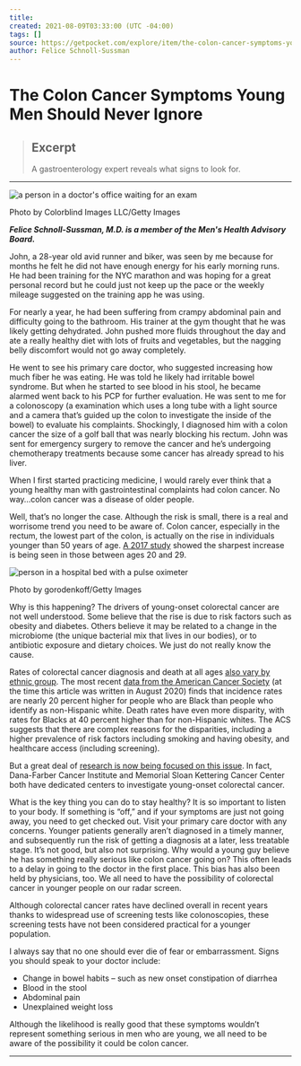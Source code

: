 ```yaml
---
title:
created: 2021-08-09T03:33:00 (UTC -04:00)
tags: []
source: https://getpocket.com/explore/item/the-colon-cancer-symptoms-young-men-should-never-ignore?utm_source=pocket-newtab
author: Felice Schnoll-Sussman
---
```


# The Colon Cancer Symptoms Young Men Should Never Ignore

> ## Excerpt
> A gastroenterology expert reveals what signs to look for.

---
![a person in a doctor's office waiting for an exam](https://pocket-image-cache.com/direct?resize=w2000&url=https%3A%2F%2Fhips.hearstapps.com%2Fhmg-prod.s3.amazonaws.com%2Fimages%2Fmid-adult-man-sitting-on-an-examination-table-in-a-royalty-free-image-1598708740.jpg%3Fcrop%3D1.00xw%3A1.00xh%3B0%2C0%26resize%3D640%3A%2A)

Photo by Colorblind Images LLC/Getty Images

**_Felice Schnoll-Sussman, M.D. is a member of the Men's Health Advisory Board._**  

John, a 28-year old avid runner and biker, was seen by me because for months he felt he did not have enough energy for his early morning runs. He had been training for the NYC marathon and was hoping for a great personal record but he could just not keep up the pace or the weekly mileage suggested on the training app he was using.

For nearly a year, he had been suffering from crampy abdominal pain and difficulty going to the bathroom. His trainer at the gym thought that he was likely getting dehydrated. John pushed more fluids throughout the day and ate a really healthy diet with lots of fruits and vegetables, but the nagging belly discomfort would not go away completely.

He went to see his primary care doctor, who suggested increasing how much fiber he was eating. He was told he likely had irritable bowel syndrome. But when he started to see blood in his stool, he became alarmed went back to his PCP for further evaluation. He was sent to me for a colonoscopy (a examination which uses a long tube with a light source and a camera that’s guided up the colon to investigate the inside of the bowel) to evaluate his complaints. Shockingly, I diagnosed him with a colon cancer the size of a golf ball that was nearly blocking his rectum. John was sent for emergency surgery to remove the cancer and he’s undergoing chemotherapy treatments because some cancer has already spread to his liver.

When I first started practicing medicine, I would rarely ever think that a young healthy man with gastrointestinal complaints had colon cancer. No way…colon cancer was a disease of older people.

Well, that’s no longer the case. Although the risk is small, there is a real and worrisome trend you need to be aware of. Colon cancer, especially in the rectum, the lowest part of the colon, is actually on the rise in individuals younger than 50 years of age. [A 2017 study](https://academic.oup.com/jnci/article/109/8/djw322/3053481) showed the sharpest increase is being seen in those between ages 20 and 29.  

![person in a hospital bed with a pulse oximeter](https://pocket-image-cache.com/direct?resize=w2000&url=https%3A%2F%2Fhips.hearstapps.com%2Fhmg-prod.s3.amazonaws.com%2Fimages%2Fgettyimages-1046447804.jpg%3Fcrop%3D0.563xw%3A1.00xh%3B0.324xw%2C0%26resize%3D480%3A%2A)

Photo by gorodenkoff/Getty Images

Why is this happening? The drivers of young-onset colorectal cancer are not well understood. Some believe that the rise is due to risk factors such as obesity and diabetes. Others believe it may be related to a change in the microbiome (the unique bacterial mix that lives in our bodies), or to antibiotic exposure and dietary choices. We just do not really know the cause.

Rates of colorectal cancer diagnosis and death at all ages [also vary by ethnic group](https://www.cancer.org/content/dam/cancer-org/research/cancer-facts-and-statistics/colorectal-cancer-facts-and-figures/colorectal-cancer-facts-and-figures-2020-2022.pdf). The most recent [data from the American Cancer Society](https://www.cancer.org/content/dam/cancer-org/research/cancer-facts-and-statistics/colorectal-cancer-facts-and-figures/colorectal-cancer-facts-and-figures-2020-2022.pdf) (at the time this article was written in August 2020) finds that incidence rates are nearly 20 percent higher for people who are Black than people who identify as non-Hispanic white. Death rates have even more disparity, with rates for Blacks at 40 percent higher than for non-Hispanic whites. The ACS suggests that there are complex reasons for the disparities, including a higher prevalence of risk factors including smoking and having obesity, and healthcare access (including screening).

But a great deal of [research is now being focused on this issue](https://www.menshealth.com/health/a28401324/young-men-colon-cancer/). In fact, Dana-Farber Cancer Institute and Memorial Sloan Kettering Cancer Center both have dedicated centers to investigate young-onset colorectal cancer.

What is the key thing you can do to stay healthy? It is so important to listen to your body. If something is “off,” and if your symptoms are just not going away, you need to get checked out. Visit your primary care doctor with any concerns. Younger patients generally aren’t diagnosed in a timely manner, and subsequently run the risk of getting a diagnosis at a later, less treatable stage. It’s not good, but also not surprising. Why would a young guy believe he has something really serious like colon cancer going on? This often leads to a delay in going to the doctor in the first place. This bias has also been held by physicians, too. We all need to have the possibility of colorectal cancer in younger people on our radar screen.

Although colorectal cancer rates have declined overall in recent years thanks to widespread use of screening tests like colonoscopies, these screening tests have not been considered practical for a younger population.

I always say that no one should ever die of fear or embarrassment. Signs you should speak to your doctor include:

-   Change in bowel habits – such as new onset constipation of diarrhea
-   Blood in the stool
-   Abdominal pain
-   Unexplained weight loss

Although the likelihood is really good that these symptoms wouldn’t represent something serious in men who are young, we all need to be aware of the possibility it could be colon cancer.  

___

